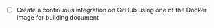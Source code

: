 - [ ] Create a continuous integration on GitHub using one of the Docker image for building document
